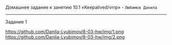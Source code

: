 Домашнее задание к занятию 10.1 «Keepalived/vrrp» - `Любимов Данила`


---
Задание 1

  https://github.com/Danila-Lyubimov/8-03-hw/img/1.png
  https://github.com/Danila-Lyubimov/8-03-hw/img/2.png

